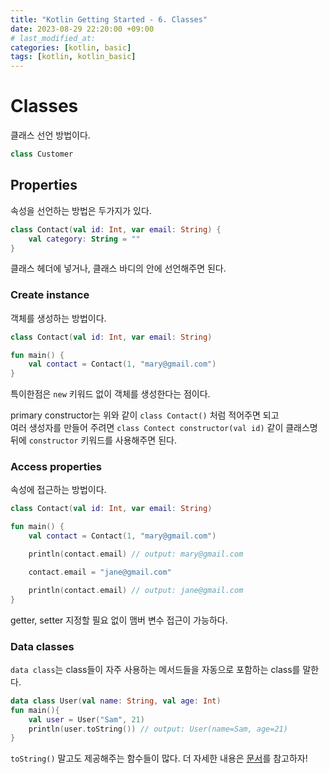 ```yaml
---
title: "Kotlin Getting Started - 6. Classes"
date: 2023-08-29 22:20:00 +09:00 
# last_modified_at:
categories: [kotlin, basic]
tags: [kotlin, kotlin_basic]
---
```

# Classes
클래스 선언 방법이다.<br>
```kotlin
class Customer
```

## Properties
속성을 선언하는 방법은 두가지가 있다. <br>
```kotlin
class Contact(val id: Int, var email: String) {
    val category: String = ""
}

```
클래스 헤더에 넣거나, 클래스 바디의 안에 선언해주면 된다.

### Create instance
객체를 생성하는 방법이다. <br>
```kotlin
class Contact(val id: Int, var email: String)

fun main() {
    val contact = Contact(1, "mary@gmail.com")
}
```
특이한점은 `new` 키워드 없이 객체를 생성한다는 점이다. <br>

primary constructor는 위와 같이 `class Contact()` 처럼 적어주면 되고 <br>
여러 생성자를 만들어 주려면 `class Contect constructor(val id)` 같이 클래스명 뒤에 `constructor` 키워드를 사용해주면 된다.<br>

### Access properties
속성에 접근하는 방법이다.<br>
```kotlin
class Contact(val id: Int, var email: String)

fun main() {
    val contact = Contact(1, "mary@gmail.com")

    println(contact.email) // output: mary@gmail.com

    contact.email = "jane@gmail.com"

    println(contact.email) // output: jane@gmail.com
}
```
getter, setter 지정할 필요 없이 맴버 변수 접근이 가능하다.<br>

### Data classes
`data class`는 class들이 자주 사용하는 메서드들을 자동으로 포함하는 class를 말한다.
```kotlin
data class User(val name: String, val age: Int)
fun main(){
    val user = User("Sam", 21)
    println(user.toString()) // output: User(name=Sam, age=21)
}
```
`toString()` 말고도 제공해주는 함수들이 많다. 더 자세한 내용은 [문서](https://kotlinlang.org/docs/data-classes.html)를 참고하자! <br>




